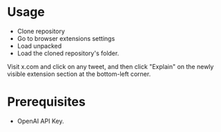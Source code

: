 # Usage

- Clone repository
- Go to browser extensions settings
- Load unpacked
- Load the cloned repository's folder.

Visit x.com and click on any tweet, and then click "Explain" on the newly visible extension section at the bottom-left corner.

# Prerequisites

- OpenAI API Key.
